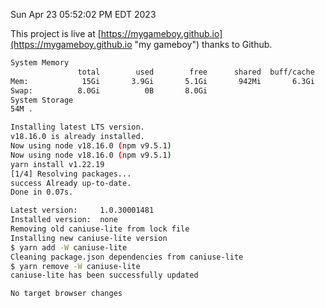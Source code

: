 Sun Apr 23 05:52:02 PM EDT 2023

This project is live at [https://mygameboy.github.io](https://mygameboy.github.io "my gameboy") thanks to Github.

```bash
System Memory
               total        used        free      shared  buff/cache   available
Mem:            15Gi       3.9Gi       5.1Gi       942Mi       6.3Gi        10Gi
Swap:          8.0Gi          0B       8.0Gi
System Storage
54M	.
```
```bash
Installing latest LTS version.
v18.16.0 is already installed.
Now using node v18.16.0 (npm v9.5.1)
Now using node v18.16.0 (npm v9.5.1)
yarn install v1.22.19
[1/4] Resolving packages...
success Already up-to-date.
Done in 0.07s.
```
```bash
Latest version:     1.0.30001481
Installed version:  none
Removing old caniuse-lite from lock file
Installing new caniuse-lite version
$ yarn add -W caniuse-lite
Cleaning package.json dependencies from caniuse-lite
$ yarn remove -W caniuse-lite
caniuse-lite has been successfully updated

No target browser changes
```
```bash

